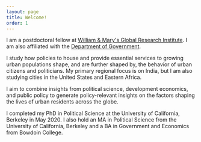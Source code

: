 ```yaml
---
layout: page
title: Welcome!
order: 1
---
```


<!-- Global site tag (gtag.js) - Google Analytics -->
<script async src="https://www.googletagmanager.com/gtag/js?id=UA-111923831-1"></script>
<script>
  window.dataLayer = window.dataLayer || [];
  function gtag(){dataLayer.push(arguments);}
  gtag('js', new Date());

  gtag('config', 'UA-111923831-1');
</script>
I am a postdoctoral fellow at [William & Mary's Global Research Institute](https://www.wm.edu/offices/global-research/). I am also affiliated with the [Department of Government](https://www.wm.edu/as/government/index.php).


I study how policies to house and provide essential services to growing urban populations shape, and are further shaped by, the behavior of urban citizens and politicians. My primary regional focus is on India, but I am also studying cities in the United States and Eastern Africa.

 I aim to combine insights from political science, development economics, and public policy to generate policy-relevant insights on the factors shaping the lives of urban residents across the globe.


I completed my PhD in Political Science at the University of California, Berkeley in May 2020. I also hold an MA in Political Science from the University of California, Berkeley and a BA in Government and Economics from Bowdoin College. 

